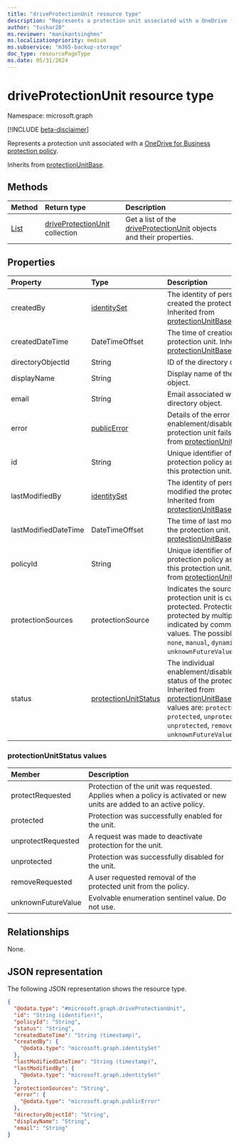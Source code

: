 ```yaml
---
title: "driveProtectionUnit resource type"
description: "Represents a protection unit associated with a OneDrive for Business protection policy."
author: "tushar20"
ms.reviewer: "manikantsinghms"
ms.localizationpriority: medium
ms.subservice: "m365-backup-storage"
doc_type: resourcePageType
ms.date: 05/31/2024
---
```


# driveProtectionUnit resource type

Namespace: microsoft.graph

[!INCLUDE [beta-disclaimer](../../includes/beta-disclaimer.md)]

Represents a protection unit associated with a [OneDrive for Business protection policy](onedriveforbusinessprotectionpolicy.md).

Inherits from [protectionUnitBase](../resources/protectionunitbase.md).

## Methods
|Method|Return type|Description|
|:---|:---|:---|
|[List](../api/backuprestoreroot-list-driveprotectionunits.md)|[driveProtectionUnit](../resources/driveprotectionunit.md) collection|Get a list of the [driveProtectionUnit](../resources/driveprotectionunit.md) objects and their properties.|

## Properties
|Property|Type|Description|
|:---|:---|:---|
|createdBy|[identitySet](../resources/identityset.md)|The identity of person who created the protection unit. Inherited from [protectionUnitBase](../resources/protectionunitbase.md).|
|createdDateTime|DateTimeOffset|The time of creation of the protection unit. Inherited from [protectionUnitBase](../resources/protectionunitbase.md).|
|directoryObjectId|String|ID of the directory object.|
|displayName|String|Display name of the directory object.|
|email|String|Email associated with the directory object.|
|error|[publicError](../resources/publicerror.md)|Details of the error if the enablement/disablement of the protection unit fails. Inherited from [protectionUnitBase](../resources/protectionunitbase.md).|
|id|String|Unique identifier of the protection policy associated with this protection unit.|
|lastModifiedBy|[identitySet](../resources/identityset.md)|The identity of person who last modified the protection unit. Inherited from [protectionUnitBase](../resources/protectionunitbase.md).|
|lastModifiedDateTime|DateTimeOffset|The time of last modification of the protection unit. Inherited from [protectionUnitBase](../resources/protectionunitbase.md).|
|policyId|String|Unique identifier of the protection policy associated with this protection unit. Inherited from [protectionUnitBase](../resources/protectionunitbase.md).|
|protectionSources|protectionSource|Indicates the sources by which a protection unit is currently protected. Protection unit protected by multiple sources is indicated by comma seperated values. The possible values are: `none`, `manual`, `dynamicRule`, `unknownFutureValue`.|
|status|[protectionUnitStatus](../resources/driveprotectionunit.md#protectionunitstatus-values)|The individual enablement/disablement/removal status of the protection unit. Inherited from [protectionUnitBase](../resources/protectionunitbase.md). The possible values are: `protectRequested`, `protected`, `unprotectRequested`, `unprotected`, `removeRequested`, `unknownFutureValue`.|

### protectionUnitStatus values
|Member | Description |
|:------|:------------|
|protectRequested | Protection of the unit was requested. Applies when a policy is activated or new units are added to an active policy.|
|protected | Protection was successfully enabled for the unit.|
|unprotectRequested |A request was made to deactivate protection for the unit.|
|unprotected | Protection was successfully disabled for the unit.|
|removeRequested |A user requested removal of the protected unit from the policy. |
|unknownFutureValue | Evolvable enumeration sentinel value. Do not use.|

## Relationships
None.

## JSON representation
The following JSON representation shows the resource type.
<!-- {
  "blockType": "resource",
  "keyProperty": "id",
  "@odata.type": "microsoft.graph.driveProtectionUnit",
  "baseType": "microsoft.graph.protectionUnitBase",
  "openType": false
}
-->
``` json
{
  "@odata.type": "#microsoft.graph.driveProtectionUnit",
  "id": "String (identifier)",
  "policyId": "String",
  "status": "String",
  "createdDateTime": "String (timestamp)",
  "createdBy": {
    "@odata.type": "microsoft.graph.identitySet"
  },
  "lastModifiedDateTime": "String (timestamp)",
  "lastModifiedBy": {
    "@odata.type": "microsoft.graph.identitySet"
  },
  "protectionSources": "String",
  "error": {
    "@odata.type": "microsoft.graph.publicError"
  },
  "directoryObjectId": "String",
  "displayName": "String",
  "email": "String"
}
```

